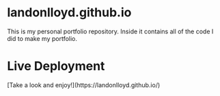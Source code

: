 # landonlloyd.github.io
This is my personal portfolio repository. Inside it contains all of the code I did to make my portfolio. 

<h1>Live Deployment</h1>
[Take a look and enjoy!](https://landonlloyd.github.io/)
